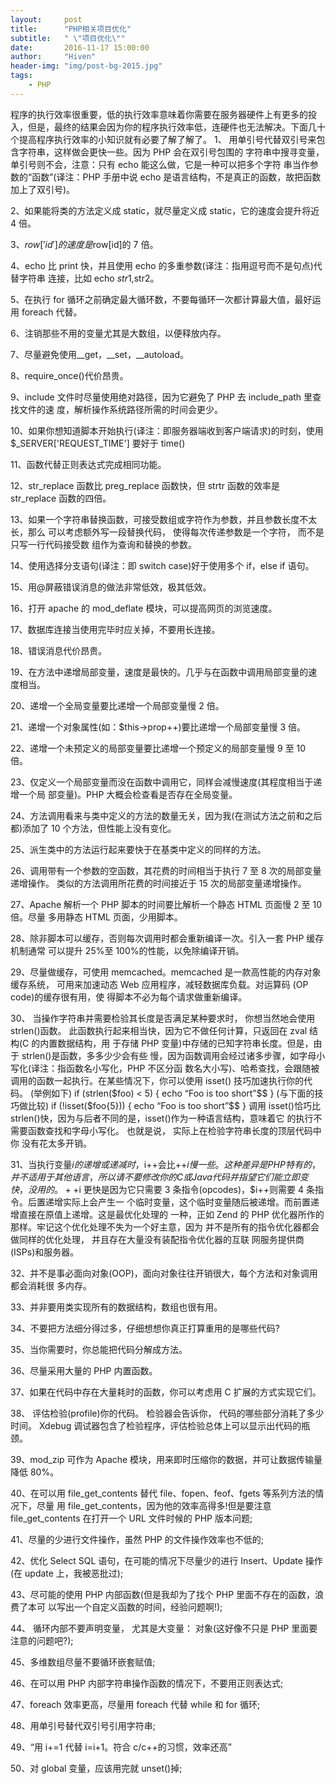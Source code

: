 ```yaml
---
layout:     post
title:      "PHP相关项目优化"
subtitle:   " \"项目优化\""
date:       2016-11-17 15:00:00
author:     "Hiven"
header-img: "img/post-bg-2015.jpg"
tags:
    - PHP
---
```



程序的执行效率很重要，低的执行效率意味着你需要在服务器硬件上有更多的投入，但是，最终的结果会因为你的程序执行效率低，连硬件也无法解决。下面几十个提高程序执行效率的小知识就有必要了解了解了。
1、 用单引号代替双引号来包含字符串，这样做会更快一些。因为 PHP 会在双引号包围的 字符串中搜寻变量，单引号则不会，注意：只有 echo 能这么做，它是一种可以把多个字符 串当作参数的“函数”(译注：PHP 手册中说 echo 是语言结构，不是真正的函数，故把函数 加上了双引号)。

2、如果能将类的方法定义成 static，就尽量定义成 static，它的速度会提升将近 4 倍。 

3、$row['id'] 的速度是$row[id]的 7 倍。

4、echo 比 print 快，并且使用 echo 的多重参数(译注：指用逗号而不是句点)代替字符串 连接，比如 echo $str1,$str2。

5、在执行 for 循环之前确定最大循环数，不要每循环一次都计算最大值，最好运用 foreach 代替。

6、注销那些不用的变量尤其是大数组，以便释放内存。

7、尽量避免使用__get，__set，__autoload。

8、require_once()代价昂贵。

9、include 文件时尽量使用绝对路径，因为它避免了 PHP 去 include_path 里查找文件的速 度，解析操作系统路径所需的时间会更少。

10、如果你想知道脚本开始执行(译注：即服务器端收到客户端请求)的时刻，使用 $_SERVER['REQUEST_TIME'] 要好于 time()

11、函数代替正则表达式完成相同功能。

12、str_replace 函数比 preg_replace 函数快，但 strtr 函数的效率是 str_replace 函数的四倍。 

13、如果一个字符串替换函数，可接受数组或字符作为参数，并且参数长度不太长，那么 可以考虑额外写一段替换代码， 使得每次传递参数是一个字符， 而不是只写一行代码接受数 组作为查询和替换的参数。

14、使用选择分支语句(译注：即 switch case)好于使用多个 if，else if 语句。

15、用@屏蔽错误消息的做法非常低效，极其低效。

16、打开 apache 的 mod_deflate 模块，可以提高网页的浏览速度。

17、数据库连接当使用完毕时应关掉，不要用长连接。

18、错误消息代价昂贵。

19、在方法中递增局部变量，速度是最快的。几乎与在函数中调用局部变量的速度相当。

20、递增一个全局变量要比递增一个局部变量慢 2 倍。

21、递增一个对象属性(如：$this->prop++)要比递增一个局部变量慢 3 倍。

22、递增一个未预定义的局部变量要比递增一个预定义的局部变量慢 9 至 10 倍。

23、仅定义一个局部变量而没在函数中调用它，同样会减慢速度(其程度相当于递增一个局 部变量)。PHP 大概会检查看是否存在全局变量。

24、方法调用看来与类中定义的方法的数量无关，因为我(在测试方法之前和之后都)添加了 10 个方法，但性能上没有变化。

25、派生类中的方法运行起来要快于在基类中定义的同样的方法。

26、调用带有一个参数的空函数，其花费的时间相当于执行 7 至 8 次的局部变量递增操作。 类似的方法调用所花费的时间接近于 15 次的局部变量递增操作。

27、Apache 解析一个 PHP 脚本的时间要比解析一个静态 HTML 页面慢 2 至 10 倍。尽量 多用静态 HTML 页面，少用脚本。

28、除非脚本可以缓存，否则每次调用时都会重新编译一次。引入一套 PHP 缓存机制通常 可以提升 25%至 100%的性能，以免除编译开销。

29、尽量做缓存，可使用 memcached。memcached 是一款高性能的内存对象缓存系统， 可用来加速动态 Web 应用程序，减轻数据库负载。对运算码 (OP code)的缓存很有用，使 得脚本不必为每个请求做重新编译。

30、 当操作字符串并需要检验其长度是否满足某种要求时， 你想当然地会使用 strlen()函数。 此函数执行起来相当快，因为它不做任何计算，只返回在 zval 结构(C 的内置数据结构，用 于存储 PHP 变量)中存储的已知字符串长度。但是，由于 strlen()是函数，多多少少会有些 慢，因为函数调用会经过诸多步骤，如字母小写化(译注：指函数名小写化，PHP 不区分函 数名大小写)、哈希查找，会跟随被调用的函数一起执行。在某些情况下，你可以使用 isset() 技巧加速执行你的代码。 (举例如下) if (strlen($foo) < 5) { echo “Foo is too short”$$ } (与下面的技巧做比较) if (!isset($foo{5})) { echo “Foo is too short”$$ } 调用 isset()恰巧比 strlen()快，因为与后者不同的是，isset()作为一种语言结构，意味着它 的执行不需要函数查找和字母小写化。 也就是说， 实际上在检验字符串长度的顶层代码中你 没有花太多开销。

31、当执行变量$i 的递增或递减时，$i++会比++$i 慢一些。这种差异是 PHP 特有的，并不 适用于其他语言， 所以请不要修改你的 C 或 Java 代码并指望它们能立即变快， 没用的。 ++$i 更快是因为它只需要 3 条指令(opcodes)，$i++则需要 4 条指令。后置递增实际上会产生一 个临时变量，这个临时变量随后被递增。而前置递增直接在原值上递增。这是最优化处理的 一种，正如 Zend 的 PHP 优化器所作的那样。牢记这个优化处理不失为一个好主意，因为 并不是所有的指令优化器都会做同样的优化处理， 并且存在大量没有装配指令优化器的互联 网服务提供商(ISPs)和服务器。 

32、并不是事必面向对象(OOP)，面向对象往往开销很大，每个方法和对象调用都会消耗很 多内存。

33、并非要用类实现所有的数据结构，数组也很有用。

34、不要把方法细分得过多，仔细想想你真正打算重用的是哪些代码?

35、当你需要时，你总能把代码分解成方法。

36、尽量采用大量的 PHP 内置函数。

37、如果在代码中存在大量耗时的函数，你可以考虑用 C 扩展的方式实现它们。

38、 评估检验(profile)你的代码。 检验器会告诉你， 代码的哪些部分消耗了多少时间。 Xdebug 调试器包含了检验程序，评估检验总体上可以显示出代码的瓶颈。

39、mod_zip 可作为 Apache 模块，用来即时压缩你的数据，并可让数据传输量降低 80%。

40、在可以用 file_get_contents 替代 file、fopen、feof、fgets 等系列方法的情况下，尽量 用 file_get_contents，因为他的效率高得多!但是要注意 file_get_contents 在打开一个 URL 文件时候的 PHP 版本问题;

41、尽量的少进行文件操作，虽然 PHP 的文件操作效率也不低的;

42、优化 Select SQL 语句，在可能的情况下尽量少的进行 Insert、Update 操作(在 update 上，我被恶批过);

43、尽可能的使用 PHP 内部函数(但是我却为了找个 PHP 里面不存在的函数，浪费了本可 以写出一个自定义函数的时间，经验问题啊!);

44、 循环内部不要声明变量， 尤其是大变量： 对象(这好像不只是 PHP 里面要注意的问题吧?); 

45、多维数组尽量不要循环嵌套赋值;

46、在可以用 PHP 内部字符串操作函数的情况下，不要用正则表达式;

47、foreach 效率更高，尽量用 foreach 代替 while 和 for 循环;

48、用单引号替代双引号引用字符串;

49、“用 i+=1 代替 i=i+1。符合 c/c++的习惯，效率还高”

50、对 global 变量，应该用完就 unset()掉;
